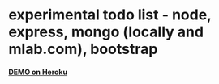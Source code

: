 # experimental todo list - node, express, mongo (locally and mlab.com), bootstrap 

#### [DEMO on Heroku](https://node-mongo-todo-list.herokuapp.com/)
